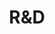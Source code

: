 ---
layout: cv
permalink: /resndev/
title: R&D
nav: true
nav_order: 5
description: description (modify in '_pages/cv.md')
toc:
  sidebar: left
---